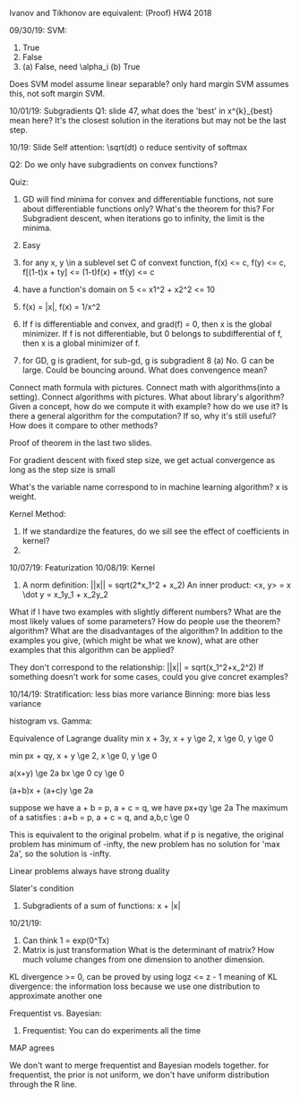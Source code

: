 Ivanov and Tikhonov are equivalent: (Proof) HW4 2018

09/30/19:
SVM:
1. True
2. False
3. (a) False, need \alpha_i
(b) True

Does SVM model assume linear separable?
only hard margin SVM assumes this, not soft margin SVM.

10/01/19:
Subgradients
Q1: slide 47, what does the 'best' in x^{k}_{best} mean here? It's the closest solution in the iterations but may not be the last step.

10/19:
Slide Self attention: \sqrt(dt) o reduce sentivity of softmax

Q2: Do we only have subgradients on convex functions? 

Quiz:
1. GD will find minima for convex and differentiable functions, not sure about differentiable functions only? What's the theorem for this?
For Subgradient descent, when iterations go to infinity, the limit is the minima.

2. Easy
3. for any x, y \in a sublevel set C of convext function, f(x) <= c, f(y) <= c, 
f[(1-t)x + ty] <= (1-t)f(x) + tf(y) <= c
4. have a function's domain on 5 <= x1^2 + x2^2 <= 10
5. f(x) = |x|, f(x) = 1/x^2
6. If f is differentiable and convex, and grad(f) = 0, then x is the global minimizer. If f is not differentiable, but 
0 belongs to subdifferential of f, then x is a global minimizer of f.

7. for GD, g is gradient, for sub-gd, g is subgradient
8 (a) No. G can be large. Could be bouncing around. What does convengence mean? 

Connect math formula with pictures. Connect math with algorithms(into a setting). Connect algorithms with pictures. What about library's algorithm? 
Given a concept, how do we compute it with example? how do we use it? Is there a general algorithm for the computation? If so, why it's still useful? How does it compare to other methods? 

Proof of theorem in the last two slides.

 
For gradient descent with fixed step size, we get actual convergence as long as the step size is small

What's the variable name correspond to in machine learning algorithm? x  is weight.

Kernel Method:
1. If we standardize the features, do we sill see the effect of coefficients in kernel? 
2. 

10/07/19: Featurization
10/08/19: Kernel
1.  A norm definition: ||x|| = sqrt(2*x_1^2 + x_2)
An inner product: <x, y> = x \dot y = x_1y_1 + x_2y_2

What if I have two examples with slightly different numbers?
What are the most likely values of some parameters? 
How do people use the theorem? algorithm?
What are the disadvantages of the algorithm?
In addition to the examples you give, (which might be what we know), what are other examples that this algorithm can be applied?

They don't correspond to the relationship: ||x|| = sqrt(x_1^2+x_2^2)
If something doesn't work for some cases, could you give concret examples? 

10/14/19:
Stratification: less bias more variance
Binning: more bias less variance

histogram vs. Gamma: 

Equivalence of Lagrange duality
min x + 3y, x + y \ge 2, x \ge 0, y \ge 0

min px + qy, x + y \ge 2, x \ge 0, y \ge 0

a(x+y) \ge 2a
bx \ge 0
cy \ge 0

(a+b)x + (a+c)y \ge 2a 

suppose we have a + b = p, a + c = q, we have px+qy \ge 2a
The maximum of a satisfies :
a+b = p, a + c = q, and a,b,c \ge 0

This is equivalent to the original probelm.
what if p is negative, the original problem has minimum of -infty, the new problem has no solution for 'max 2a', so the solution is -infty.


Linear problems always have strong duality

Slater's condition

1. Subgradients of a sum of functions: x + |x|

10/21/19:
1. Can think 1 = exp(0^Tx)
2. Matrix is just transformation
What is the determinant of matrix? How much volume changes from one dimension to another dimension.

KL divergence >= 0, can be proved by using logz <= z - 1
meaning of KL divergence: the information loss because we use one distribution to approximate another one



Frequentist vs. Bayesian:
1. Frequentist: 
You can do experiments all the time

MAP agrees 

We don't want to merge frequentist and Bayesian models together. 
for frequentist, the prior is not uniform, we don't have uniform distribution through the R line.
